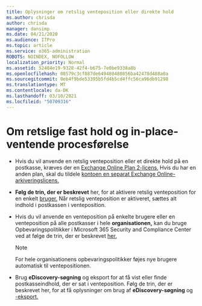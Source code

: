 ```yaml
---
title: Oplysninger om retslig venteposition eller direkte hold
ms.author: chrisda
author: chrisda
manager: dansimp
ms.date: 04/21/2020
ms.audience: ITPro
ms.topic: article
ms.service: o365-administration
ROBOTS: NOINDEX, NOFOLLOW
localization_priority: Normal
ms.assetid: 52484e19-9328-42f4-b675-7e0be9338a8b
ms.openlocfilehash: 08579c3cf887de649480480856ba42478d488a0a
ms.sourcegitcommit: 0eb4f9bde53395b5fd4b5cd4ffc56ca96db91298
ms.translationtype: MT
ms.contentlocale: da-DK
ms.lasthandoff: 03/10/2021
ms.locfileid: "50709316"
---
```

# <a name="about-litigation-holds-and-in-place-holds"></a>Om retslige fast hold og in-place-ventende procesførelse

- Hvis du vil anvende en retslig venteposition eller et direkte hold på en postkasse, kræves der en [Exchange Online Plan 2-licens.](https://docs.microsoft.com/office365/servicedescriptions/office-365-platform-service-description/office-365-plan-options) Hvis du har en anden plan, skal du tildele [kontoen en separat Exchange Online-arkiveringslicens.](https://docs.microsoft.com/office365/servicedescriptions/exchange-online-archiving-service-description/exchange-online-archiving-service-description) 
    
- **Følg de trin, der er beskrevet** her, for at aktivere retslig venteposition for en enkelt [bruger.](https://docs.microsoft.com/microsoft-365/compliance/create-a-litigation-hold?view=o365-worldwide#place-a-mailbox-on-litigation-hold) Når retslig venteposition er aktiveret, sættes alt indhold i postkassen i venteposition.
    
- Hvis du  vil anvende en venteposition på enkelte brugere eller en venteposition på alle postkasser i hele **organisationen,** kan du bruge Opbevaringspolitikker i Microsoft 365 Security and Compliance Center ved at følge de trin, der er beskrevet [her.](https://docs.microsoft.com/microsoft-365/compliance/retention-policies)
    
    > [!NOTE]
    > For hele organisationens opbevaringspolitikker føjes nye brugere automatisk til ventepositionen. 
  
- Brug **eDiscovery-søgning** og eksport for at få vist eller finde postkasseindhold, der er sat i venteposition. Følg de trin, der er beskrevet her, for at få oplysninger om brug af **eDiscovery-søgning** og [-eksport.](https://docs.microsoft.com/microsoft-365/compliance/export-search-results)
    

